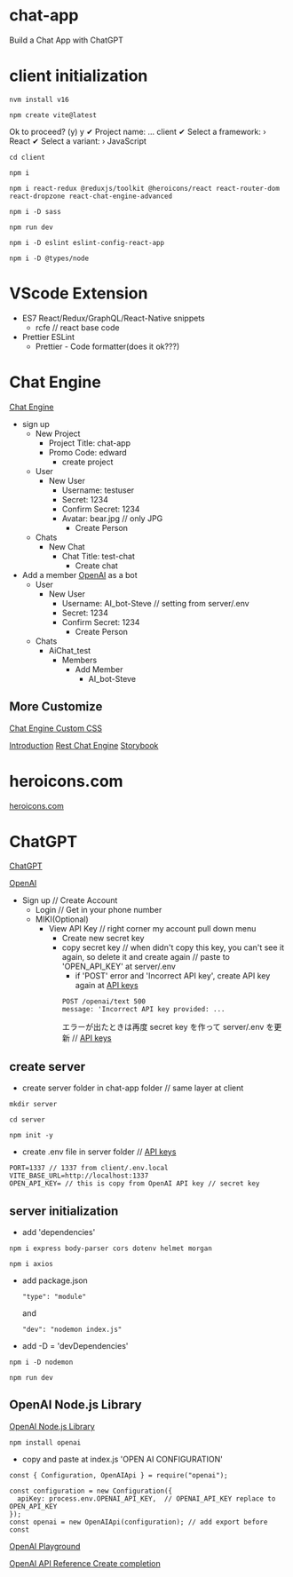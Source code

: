 # chat-app
Build a Chat App with ChatGPT

# client initialization
```
nvm install v16
```
```
npm create vite@latest
```
Ok to proceed? (y) y
✔ Project name: … client
✔ Select a framework: › React
✔ Select a variant: › JavaScript

```
cd client
```
```
npm i
```
```
npm i react-redux @reduxjs/toolkit @heroicons/react react-router-dom react-dropzone react-chat-engine-advanced
```
```
npm i -D sass
```
```
npm run dev
```
```
npm i -D eslint eslint-config-react-app
```
```
npm i -D @types/node
```


# VScode Extension
- ES7 React/Redux/GraphQL/React-Native snippets
  - rcfe // react base code
- Prettier ESLint
  - Prettier - Code formatter(does it ok???)

# Chat Engine

[Chat Engine](https://chatengine.io/)
- sign up
  - New Project
    - Project Title: chat-app
    - Promo Code: edward
      - create project
  - User
    - New User
      - Username: testuser
      - Secret: 1234
      - Confirm Secret: 1234
      - Avatar: bear.jpg // only JPG
        - Create Person
  - Chats
    - New Chat
      - Chat Title: test-chat
        - Create chat
- Add a member [OpenAI](https://platform.openai.com/docs/guides/chat/introduction) as a bot
  - User
    - New User
      - Username: AI_bot-Steve // setting from server/.env 
      - Secret: 1234
      - Confirm Secret: 1234
        - Create Person
  - Chats
    - AiChat_test
      - Members
        - Add Member
          - AI_bot-Steve

## More Customize
[Chat Engine Custom CSS](https://chatengine.io/docs/react/v1/customize_ui/custom_css)

[Introduction](https://chatengine.io/docs/react/v2)
[Rest Chat Engine](https://rest.chatengine.io/)
[Storybook](https://storybook.js.org/docs/react/get-started/install/)


# heroicons.com
[heroicons.com](https://heroicons.com/)

# ChatGPT
[ChatGPT](https://openai.com/blog/chatgpt)


[OpenAI](https://platform.openai.com/docs/guides/chat/introduction)
- Sign up // Create Account
  - Login // Get in your phone number
  - MIKI(Optional)
    - View API Key // right corner my account pull down menu
      - Create new secret key
      - copy secret key // when didn't copy this key, you can't see it again, so delete it and create again // paste to 'OPEN_API_KEY' at server/.env
        - if 'POST' error and 'Incorrect API key', create API key again at [API keys](https://platform.openai.com/account/api-keys)
        ```
        POST /openai/text 500
        message: 'Incorrect API key provided: ...
        ```
        エラーが出たときは再度 secret key を作って server/.env を更新 // [API keys](https://platform.openai.com/account/api-keys)

## create server
- create server folder in chat-app folder // same layer at client

```
mkdir server
```
```
cd server
```
```
npm init -y
```
- create .env file in server folder // [API keys](https://platform.openai.com/account/api-keys)
```
PORT=1337 // 1337 from client/.env.local VITE_BASE_URL=http://localhost:1337
OPEN_API_KEY= // this is copy from OpenAI API key // secret key
```

## server initialization
- add 'dependencies'
```
npm i express body-parser cors dotenv helmet morgan
```
```
npm i axios
```
- add package.json
  ```
  "type": "module"
  ```
  and
  ```
  "dev": "nodemon index.js"
  ```

- add -D = 'devDependencies'
```
npm i -D nodemon
```
```
npm run dev
```

## OpenAI Node.js Library
[OpenAI Node.js Library](https://github.com/openai/openai-node)
```
npm install openai
```
- copy and paste at index.js 'OPEN AI CONFIGURATION'
```
const { Configuration, OpenAIApi } = require("openai");

const configuration = new Configuration({
  apiKey: process.env.OPENAI_API_KEY,  // OPENAI_API_KEY replace to OPEN_API_KEY
});
const openai = new OpenAIApi(configuration); // add export before const
```

[OpenAI Playground](https://platform.openai.com/playground)

[OpenAI API Reference Create completion](https://platform.openai.com/docs/api-reference/completions/create)

